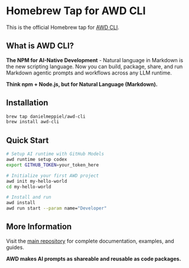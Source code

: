 # Homebrew Tap for AWD CLI

This is the official Homebrew tap for [AWD CLI](https://github.com/danielmeppiel/awd-cli).

## What is AWD CLI?

**The NPM for AI-Native Development** - Natural language in Markdown is the new scripting language. Now you can build, package, share, and run Markdown agentic prompts and workflows across any LLM runtime.

**Think npm + Node.js, but for Natural Language (Markdown).**

## Installation

```bash
brew tap danielmeppiel/awd-cli
brew install awd-cli
```

## Quick Start

```bash
# Setup AI runtime with GitHub Models
awd runtime setup codex
export GITHUB_TOKEN=your_token_here

# Initialize your first AWD project
awd init my-hello-world
cd my-hello-world

# Install and run
awd install
awd run start --param name="Developer"
```

## More Information

Visit the [main repository](https://github.com/danielmeppiel/awd-cli) for complete documentation, examples, and guides.

**AWD makes AI prompts as shareable and reusable as code packages.**